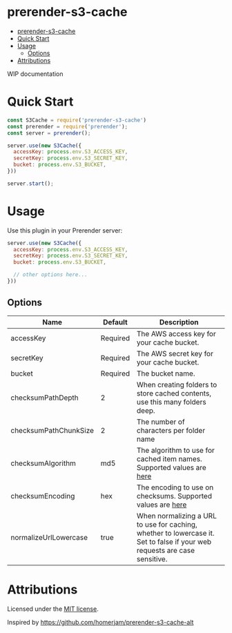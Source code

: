 # prerender-s3-cache

<!-- MDTOC maxdepth:6 firsth1:1 numbering:0 flatten:0 bullets:1 updateOnSave:1 -->

- [prerender-s3-cache](#prerender-s3-cache)   
- [Quick Start](#Quick-Start)   
- [Usage](#Usage)   
   - [Options](#Options)   
- [Attributions](#Attributions)   

<!-- /MDTOC -->

WIP documentation

# Quick Start

```js
const S3Cache = require('prerender-s3-cache')
const prerender = require('prerender');
const server = prerender();

server.use(new S3Cache({
  accessKey: process.env.S3_ACCESS_KEY,
  secretKey: process.env.S3_SECRET_KEY,
  bucket: process.env.S3_BUCKET,
}))

server.start();
```

# Usage

Use this plugin in your Prerender server:

```js
server.use(new S3Cache({
  accessKey: process.env.S3_ACCESS_KEY,
  secretKey: process.env.S3_SECRET_KEY,
  bucket: process.env.S3_BUCKET,

  // other options here...
}))
```

## Options

| Name                  | Default  | Description                                                                                                                                            |
| --------------------- | -------- | ------------------------------------------------------------------------------------------------------------------------------------------------------ |
| accessKey             | Required | The AWS access key for your cache bucket.                                                                                                              |
| secretKey             | Required | The AWS secret key for your cache bucket.                                                                                                              |
| bucket                | Required | The bucket name.                                                                                                                                       |
| checksumPathDepth     | 2        | When creating folders to store cached contents, use this many folders deep.                                                                            |
| checksumPathChunkSize | 2        | The number of characters per folder name                                                                                                               |
| checksumAlgorithm     | md5      | The algorithm to use for cached item names. Supported values are [here](https://nodejs.org/api/crypto.html#crypto_crypto_createhash_algorithm_options) |
| checksumEncoding      | hex      | The encoding to use on checksums. Supported values are [here](https://nodejs.org/api/crypto.html#crypto_hash_digest_encoding)                          |
| normalizeUrlLowercase | true     | When normalizing a URL to use for caching, whether to lowercase it. Set to false if your web requests are case sensitive.                              |


# Attributions

Licensed under the [MIT license](https://opensource.org/licenses/MIT).

Inspired by https://github.com/homerjam/prerender-s3-cache-alt
